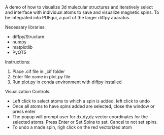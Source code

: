 A demo of how to visualize 3d mulecular structures and iteratively select and interface with individual atoms to save and visualize magnetic spins.  To be integrated into PDFgui, a part of the larger diffpy aparatus

Necessary libraries:
- diffpy/Structure
- numpy
- matplotlib
- PyQT5

Instructions:
1. Place .cif file in _cif folder
2. Enter file name in plot.py file
3. Run plot.py in conda environment with diffpy installed

Visualization Controls:
- Left click to select atoms to which a spin is added, left click to undo
- Once all atoms to have spins added are selected, close the window or press enter
- The popup will prompt user for dx,dy,dz vector coordinates for the selected atoms.  Press Enter or Set Spins to set.  Cancel to not set spins.
- To undo a made spin, righ click on the red vectorized atom
